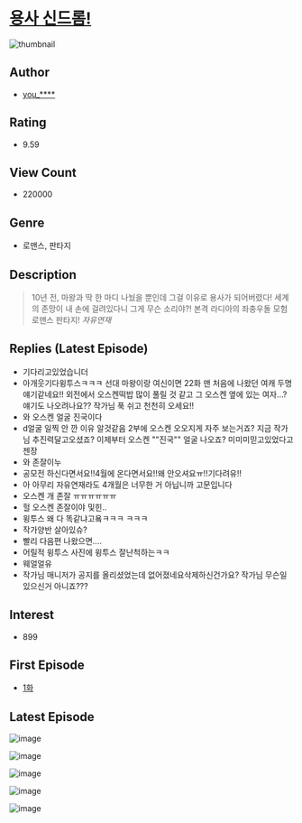 # [용사 신드롬!](https://comic.naver.com/bestChallenge/list?titleId=749128)
![thumbnail](https://image-comic.pstatic.net/user_contents_data/challenge_comic/2020/12/31/317045/thumbnail_202x1648172e657_802a_43bd_bb30_9620cef64a64_00005111.JPEG)

## Author
- [you_****](https://comic.naver.com/artistTitle?id=317045)

## Rating
- 9.59

## View Count
- 220000

## Genre
- 로맨스, 판타지

## Description
> 10년 전, 마왕과 딱 한 마디 나눴을 뿐인데 그걸 이유로 용사가 되어버렸다! 세계의 존망이 내 손에 걸려있다니 그게 무슨 소리야?! 본격 라디아의 좌충우돌 모험 로맨스 판타지! *자유연재*

## Replies (Latest Episode)
- 기다리고있었습니더
- 아개웃기다윙투스ㅋㅋㅋ 선대 마왕이랑 여신이면 22화 맨 처음에 나왔던 여캐 두명 얘기같네요!! 외전에서 오스켄떡밥 많이 풀릴 것 같고 그 오스켄 옆에 있는 여자...? 얘기도 나오려나요?? 작가님 푹 쉬고 천천히 오세요!!
- 와 오스켄 얼굴 진국이다
- d얼굴 일찍 안 깐 이유 알것같음 2부에 오스켄 오오지게 자주 보는거죠? 지금 작가님 추진력달고오셨죠? 이제부터 오스켄 ""진국"" 얼굴 나오죠? 미미미믿고있었다고 젠장
- 와 존잘이누
- 공모전 하신다면서요!!4월에 온다면서요!!왜 안오셔요ㅠ!!기다려유!!
- 아 아무리 자유연재라도 4개월은 너무한 거 아닙니까 고문입니다
- 오스켄 개 존잘 ㅠㅠㅠㅠㅠㅠ
- 헐 오스켄 존잘이야 및힌..
- 윙투스 왜 다 똑같냐고욬ㅋㅋㅋ ㅋㅋㅋ
- 작가양반 살아있슈?
- 빨리 다음편 나왔으면....
- 어릴적 윙투스 사진에 윙투스 잘난척하는ㅋㅋ
- 웨얼얼유
- 작가님 매니저가 공지를 올리셨었는데 없어졌네요삭제하신건가요? 작가님 무슨일 있으신거 아니죠???

## Interest
- 899

## First Episode
- [1화](https://comic.naver.com/bestChallenge/detail?titleId=749128&no=1)

## Latest Episode
![image](https://image-comic.pstatic.net/user_contents_data/challenge_comic/2021/02/21/317045/upload_3616448097182430562.jpeg)

![image](https://image-comic.pstatic.net/user_contents_data/challenge_comic/2021/02/21/317045/upload_3617572910398596153.jpeg)

![image](https://image-comic.pstatic.net/user_contents_data/challenge_comic/2021/02/21/317045/upload_3691037664705852976.jpeg)

![image](https://image-comic.pstatic.net/user_contents_data/challenge_comic/2021/02/21/317045/upload_3906421199331549497.jpeg)

![image](https://image-comic.pstatic.net/user_contents_data/challenge_comic/2021/02/21/317045/upload_7017282453717148466.jpeg)
